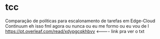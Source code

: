 # tcc
Comparação de políticas para escalonamento de tarefas em Edge-Cloud Continuum
eh isso fml agora ou nunca
ou eu me formo ou eu vou de I
https://pt.overleaf.com/read/xdypgcqkhbvv <---- link pra ver o txt 
